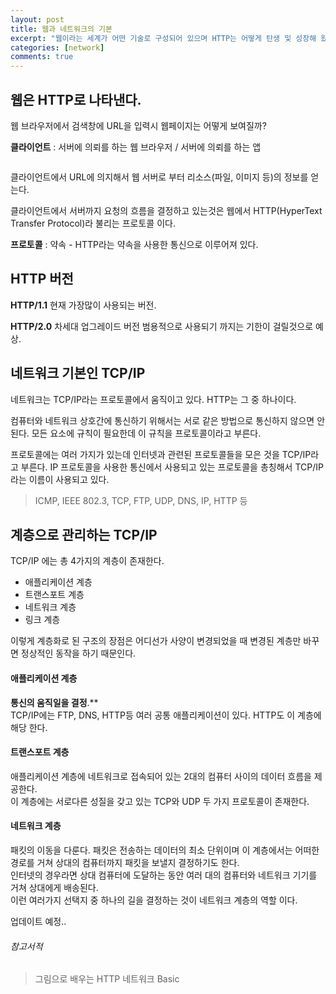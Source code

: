 ```yaml
---
layout: post
title: 웹과 네트워크의 기본
excerpt: "웹이라는 세계가 어떤 기술로 구성되어 있으며 HTTP는 어떻게 탄생 및 성장해 왔는가에 대해 알아보자."
categories: [network]
comments: true
---
```


## 웹은 HTTP로 나타낸다.
웹 브라우저에서 검색창에 URL을 입력시 웹페이지는 어떻게 보여질까?

**클라이언트** : 서버에 의뢰를 하는 웹 브라우저 / 서버에 의뢰를 하는 앱

<img src="https://t1.daumcdn.net/cfile/tistory/990840335A19C6482C" alt="" />

클라이언트에서 URL에 의지해서 웹 서버로 부터 리소스(파일, 이미지 등)의 정보를 얻는다.

클라이언트에서 서버까지 요청의 흐름을 결정하고 있는것은 웹에서 HTTP(HyperText Transfer Protocol)라 불리는 프로토콜 이다.

**프로토콜** : 약속 - HTTP라는 약속을 사용한 통신으로 이루어져 있다.

## HTTP 버전
**HTTP/1.1** 현재 가장많이 사용되는 버전.

**HTTP/2.0** 차세대 업그레이드 버전 범용적으로 사용되기 까지는 기한이 걸릴것으로 예상.

## 네트워크 기본인 TCP/IP
네트워크는 TCP/IP라는 프로토콜에서 움직이고 있다. HTTP는 그 중 하나이다.

컴퓨터와 네트워크 상호간에 통신하기 위해서는 서로 같은 방법으로 통신하지 않으면 안된다. 모든 요소에 규칙이 필요한데 이 규칙을 프로토콜이라고 부른다.

프로토콜에는 여러 가지가 있는데 인터넷과 관련된 프로토콜들을 모은 것을 TCP/IP라고 부른다. IP 프로토콜을 사용한 통신에서 사용되고 있는 프로토콜을 총칭해서 TCP/IP라는 이름이 사용되고 있다.
> ICMP, IEEE 802.3, TCP, FTP, UDP, DNS, IP, HTTP 등

## 계층으로 관리하는 TCP/IP
TCP/IP 에는 총 4가지의 계층이 존재한다.
- 애플리케이션 계층
- 트랜스포트 계층
- 네트워크 계층
- 링크 계층

이렇게 계층화로 된 구조의 장점은 어디선가 사양이 변경되었을 때 변경된 계층만 바꾸면 정상적인 동작을 하기 때문인다.

#### 애플리케이션 계층
**통신의 움직일을 결정**.** <br>
TCP/IP에는 FTP, DNS, HTTP등 여러 공통 애플리케이션이 있다. HTTP도 이 계층에 해당 한다.

#### 트랜스포트 계층
애플리케이션 계층에 네트워크로 접속되어 있는 2대의 컴퓨터 사이의 데이터 흐름을 제공한다.<br>
이 계층에는 서로다른 성질을 갖고 있는 TCP와 UDP 두 가지 프로토콜이 존재한다.

#### 네트워크 계층
패킷의 이동을 다룬다. 패킷은 전송하는 데이터의 최소 단위이며 이 계층에서는 어떠한 경로를 거쳐 상대의 컴퓨터까지 패킷을 보낼지 결정하기도 한다.<br>
인터넷의 경우라면 상대 컴퓨터에 도달하는 동안 여러 대의 컴퓨터와 네트워크 기기를 거쳐 상대에게 배송된다.<br>
이런 여러가지 선택지 중 하나의 길을 결정하는 것이 네트워크 계층의 역할 이다.

업데이트 예정..

###### 참고서적
> 그림으로 배우는 HTTP 네트워크 Basic